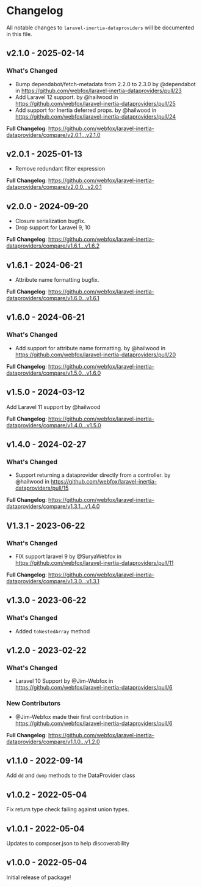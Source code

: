 # Changelog

All notable changes to `laravel-inertia-dataproviders` will be documented in this file.

## v2.1.0 - 2025-02-14

### What's Changed

* Bump dependabot/fetch-metadata from 2.2.0 to 2.3.0 by @dependabot in https://github.com/webfox/laravel-inertia-dataproviders/pull/23
* Add Laravel 12 support. by @hailwood in https://github.com/webfox/laravel-inertia-dataproviders/pull/25
* Add support for Inertia deferred props. by @hailwood in https://github.com/webfox/laravel-inertia-dataproviders/pull/24

**Full Changelog**: https://github.com/webfox/laravel-inertia-dataproviders/compare/v2.0.1...v2.1.0

## v2.0.1 - 2025-01-13

* Remove redundant filter expression

**Full Changelog**: https://github.com/webfox/laravel-inertia-dataproviders/compare/v2.0.0...v2.0.1

## v2.0.0 - 2024-09-20

* Closure serialization bugfix.
* Drop support for Laravel 9, 10

**Full Changelog**: https://github.com/webfox/laravel-inertia-dataproviders/compare/v1.6.1...v1.6.2

## v1.6.1 - 2024-06-21

* Attribute name formatting bugfix.

**Full Changelog**: https://github.com/webfox/laravel-inertia-dataproviders/compare/v1.6.0...v1.6.1

## v1.6.0 - 2024-06-21

### What's Changed

* Add support for attribute name formatting. by @hailwood in https://github.com/webfox/laravel-inertia-dataproviders/pull/20

**Full Changelog**: https://github.com/webfox/laravel-inertia-dataproviders/compare/v1.5.0...v1.6.0

## v1.5.0 - 2024-03-12

Add Laravel 11 support by @hailwood

**Full Changelog**: https://github.com/webfox/laravel-inertia-dataproviders/compare/v1.4.0...v1.5.0

## v1.4.0 - 2024-02-27

### What's Changed

* Support returning a dataprovider directly from a controller. by @hailwood in https://github.com/webfox/laravel-inertia-dataproviders/pull/15

**Full Changelog**: https://github.com/webfox/laravel-inertia-dataproviders/compare/v1.3.1...v1.4.0

## V1.3.1 - 2023-06-22

### What's Changed

- FIX support laravel 9 by @SuryaWebfox in https://github.com/webfox/laravel-inertia-dataproviders/pull/11

**Full Changelog**: https://github.com/webfox/laravel-inertia-dataproviders/compare/v1.3.0...v1.3.1

## v1.3.0 - 2023-06-22

### What's Changed

- Added `toNestedArray` method

## v1.2.0 - 2023-02-22

### What's Changed

- Laravel 10 Support by @Jim-Webfox in https://github.com/webfox/laravel-inertia-dataproviders/pull/6

### New Contributors

- @Jim-Webfox made their first contribution in https://github.com/webfox/laravel-inertia-dataproviders/pull/6

**Full Changelog**: https://github.com/webfox/laravel-inertia-dataproviders/compare/v1.1.0...v1.2.0

## v1.1.0 - 2022-09-14

Add `dd` and `dump` methods to the DataProvider class

## v1.0.2 - 2022-05-04

Fix return type check failing against union types.

## v1.0.1 - 2022-05-04

Updates to composer.json to help discoverability

## v1.0.0 - 2022-05-04

Initial release of package!
